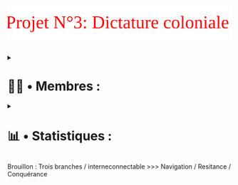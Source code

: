 <h1 align="center">
<img src="https://github.com/El1teW0lf/2024_2025_projet3_gp0_LELOU_MOUR_GRILL_SOUBR/blob/main/rainbow.svg" alt="Logo HubSpot"/>
 </h1>

<details>


<summary> 
<h1> 
👨‍💼 • Membres :
</summary>
</h1>


### Classe de 1ere 4, Cours de Mr Pioche
* #### Célestin → [GoldyRat](https://github.com/GoldyRat)
* #### Mateo → [El1teW0lf](https://github.com/El1teW0lf)
* #### Victor → [Herasium](https://github.com/Herasium)
* #### Benjamin → [Ben-cpu-gpu](https://github.com/Ben-cpu-gpu)

</details>

<details>

<summary> 
<h1> 
📊 • Statistiques :
</summary>
</h1>

> ![image](https://github.com/El1teW0lf/2024_2025__p04_projet2.5_n1/blob/main/folder/test.svg)

> ![imagee](https://github.com/El1teW0lf/2024_2025__p04_projet2.5_n1/blob/main/folder/stat_langage.svg)

> ### VOUS ÊTES OBLIGES D'INSTALLER TOUS LES MODULES : ```requirements.txt```

</details>

Brouillon : Trois branches / interneconnectable >>> Navigation / Resitance / Conquérance

